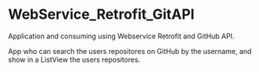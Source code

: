 # WebService_Retrofit_GitAPI

Application and consuming using Webservice Retrofit and GitHub API.

App who can search the users repositores on GitHub by the username, and show in a ListView the users repositores.
